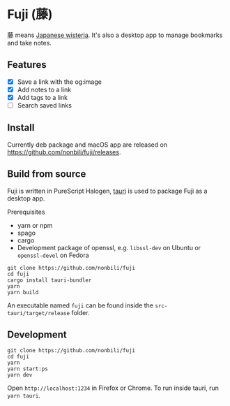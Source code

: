 # Fuji (藤)

藤 means [Japanese wisteria](https://en.wikipedia.org/wiki/Wisteria_floribunda). It's also a desktop app to manage bookmarks and take notes.

## Features

- [x] Save a link with the og:image
- [x] Add notes to a link
- [x] Add tags to a link
- [ ] Search saved links

## Install

Currently deb package and macOS app are released on https://github.com/nonbili/fuji/releases.

## Build from source

Fuji is written in PureScript Halogen, [tauri](https://github.com/tauri-apps/tauri) is used to package Fuji as a desktop app.

Prerequisites

- yarn or npm
- spago
- cargo
- Development package of openssl, e.g. `libssl-dev` on Ubuntu or `openssl-devel` on Fedora

```
git clone https://github.com/nonbili/fuji
cd fuji
cargo install tauri-bundler
yarn
yarn build
```

An executable named `fuji` can be found inside the `src-tauri/target/release` folder.

## Development

```
git clone https://github.com/nonbili/fuji
cd fuji
yarn
yarn start:ps
yarn dev
```

Open `http://localhost:1234` in Firefox or Chrome. To run inside tauri, run `yarn tauri`.

